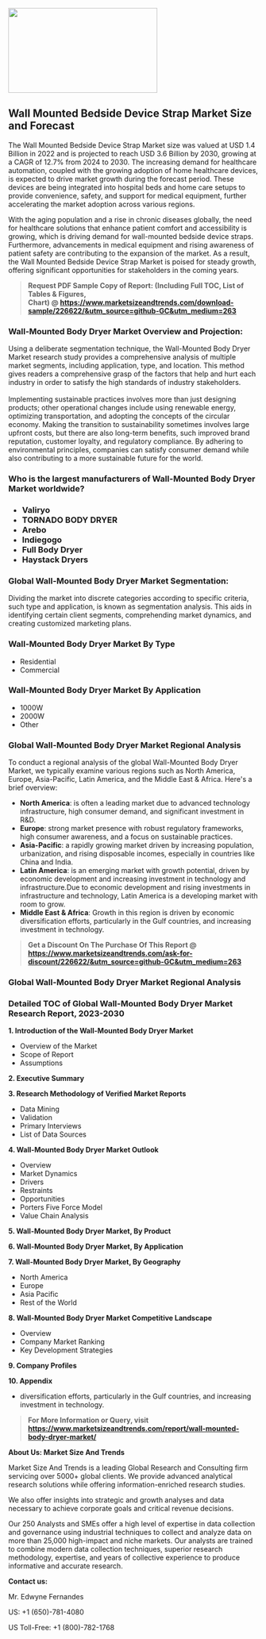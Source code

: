 <p><img class="alignnone size-medium wp-image-20088" src="https://ffe5etoiles.com/wp-content/uploads/2024/12/MST1-300x171.png" alt="" width="300" height="171" /></p><h2>Wall Mounted Bedside Device Strap Market Size and Forecast</h2><p>The Wall Mounted Bedside Device Strap Market size was valued at USD 1.4 Billion in 2022 and is projected to reach USD 3.6 Billion by 2030, growing at a CAGR of 12.7% from 2024 to 2030. The increasing demand for healthcare automation, coupled with the growing adoption of home healthcare devices, is expected to drive market growth during the forecast period. These devices are being integrated into hospital beds and home care setups to provide convenience, safety, and support for medical equipment, further accelerating the market adoption across various regions.</p><p>With the aging population and a rise in chronic diseases globally, the need for healthcare solutions that enhance patient comfort and accessibility is growing, which is driving demand for wall-mounted bedside device straps. Furthermore, advancements in medical equipment and rising awareness of patient safety are contributing to the expansion of the market. As a result, the Wall Mounted Bedside Device Strap Market is poised for steady growth, offering significant opportunities for stakeholders in the coming years.</p></p><blockquote id="" class=""><strong>Request PDF Sample Copy of Report: (Including Full TOC, List of Tables &amp; Figures, Chart)&nbsp;@&nbsp;<strong><a href="https://www.marketsizeandtrends.com/download-sample/226622/&utm_source=github-GC&utm_medium=263" target="_blank">https://www.marketsizeandtrends.com/download-sample/226622/&utm_source=github-GC&utm_medium=263</a></strong></strong></blockquote><h3 id="" class="">Wall-Mounted Body Dryer Market&nbsp;Overview and Projection:</h3><p id="" class="">Using a deliberate segmentation technique, the Wall-Mounted Body Dryer Market research study provides a comprehensive analysis of multiple market segments, including application, type, and location. This method gives readers a comprehensive grasp of the factors that help and hurt each industry in order to satisfy the high standards of industry stakeholders. <br /> <br />Implementing sustainable practices involves more than just designing products; other operational changes include using renewable energy, optimizing transportation, and adopting the concepts of the circular economy. Making the transition to sustainability sometimes involves large upfront costs, but there are also long-term benefits, such improved brand reputation, customer loyalty, and regulatory compliance. By adhering to environmental principles, companies can satisfy consumer demand while also contributing to a more sustainable future for the world.</p><h3 id="" class="">Who is the largest manufacturers of&nbsp;Wall-Mounted Body Dryer Market worldwide?</h3><h3 class=""><p><ul><li>Valiryo </li><li> TORNADO BODY DRYER </li><li> Arebo </li><li> Indiegogo </li><li> Full Body Dryer </li><li> Haystack Dryers</li></ul></p></h3><h3 id="" class="">Global&nbsp;Wall-Mounted Body Dryer Market Segmentation:</h3><p id="" class="">Dividing the market into discrete categories according to specific criteria, such type and application, is known as segmentation analysis. This aids in identifying certain client segments, comprehending market dynamics, and creating customized marketing plans.</p><h3 id="" class="">Wall-Mounted Body Dryer Market&nbsp;By Type</h3><p><p><ul><li>Residential</li><li> Commercial</p></li></ul></p></p><h3 id="" class="">Wall-Mounted Body Dryer Market&nbsp;By Application</h3><p class=""><p><ul><li>1000W</li><li> 2000W</li><li> Other</li></ul></p></p><h3 id="" class="">Global Wall-Mounted Body Dryer Market Regional Analysis</h3><p id="" class="">To conduct a regional analysis of the global Wall-Mounted Body Dryer Market, we typically examine various regions such as North America, Europe, Asia-Pacific, Latin America, and the Middle East &amp; Africa. Here's a brief overview:</p><ul><li><strong>North America</strong>: is often a leading market due to advanced technology infrastructure, high consumer demand, and significant investment in R&amp;D.</li><li><strong>Europe</strong>: strong market presence with robust regulatory frameworks, high consumer awareness, and a focus on sustainable practices.</li><li><strong>Asia-Pacific</strong>: a rapidly growing market driven by increasing population, urbanization, and rising disposable incomes, especially in countries like China and India.</li><li><strong>Latin America</strong>: is an emerging market with growth potential, driven by economic development and increasing investment in technology and infrastructure.Due to economic development and rising investments in infrastructure and technology, Latin America is a developing market with room to grow.</li><li><strong>Middle East &amp; Africa</strong>: Growth in this region is driven by economic diversification efforts, particularly in the Gulf countries, and increasing investment in technology.</li></ul><blockquote id="" class=""><strong>Get a Discount On The Purchase Of This Report @ <strong><a href="https://www.marketsizeandtrends.com/ask-for-discount/226622/&utm_source=github-GC&utm_medium=263" target="_blank">https://www.marketsizeandtrends.com/ask-for-discount/226622/&utm_source=github-GC&utm_medium=263</a></strong></strong></blockquote><h3 id="" class="">Global Wall-Mounted Body Dryer Market Regional Analysis</h3><h3 id="" class="">Detailed TOC of Global Wall-Mounted Body Dryer Market Research Report, 2023-2030</h3><p id="" class=""><strong>1. Introduction of the Wall-Mounted Body Dryer Market</strong></p><ul><li>Overview of the Market</li><li>Scope of Report</li><li>Assumptions</li></ul><p id="" class=""><strong>2. Executive Summary</strong></p><p id="" class=""><strong>3. Research Methodology of Verified Market Reports</strong></p><ul><li>Data Mining</li><li>Validation</li><li>Primary Interviews</li><li>List of Data Sources</li></ul><p id="" class=""><strong>4. Wall-Mounted Body Dryer Market Outlook</strong></p><ul><li>Overview</li><li>Market Dynamics</li><li>Drivers</li><li>Restraints</li><li>Opportunities</li><li>Porters Five Force Model</li><li>Value Chain Analysis</li></ul><p id="" class=""><strong>5. Wall-Mounted Body Dryer Market, By Product</strong></p><p id="" class=""><strong>6. Wall-Mounted Body Dryer Market, By Application</strong></p><p id="" class=""><strong>7. Wall-Mounted Body Dryer Market, By Geography</strong></p><ul><li>North America</li><li>Europe</li><li>Asia Pacific</li><li>Rest of the World</li></ul><p id="" class=""><strong>8. Wall-Mounted Body Dryer Market Competitive Landscape</strong></p><ul><li>Overview</li><li>Company Market Ranking</li><li>Key Development Strategies</li></ul><p id="" class=""><strong>9. Company Profiles</strong></p><p id="" class=""><strong>10. Appendix</strong></p><ul><li>diversification efforts, particularly in the Gulf countries, and increasing investment in technology.</li></ul><blockquote id="" class=""><strong>For More Information or Query, visit <strong><strong><a href="https://www.marketsizeandtrends.com/report/wall-mounted-body-dryer-market/" target="_blank">https://www.marketsizeandtrends.com/report/wall-mounted-body-dryer-market/</a></strong></strong></strong></blockquote><p id="" class=""><strong>About Us: Market Size And Trends</strong></p><p id="" class="">Market Size And Trends is a leading Global Research and Consulting firm servicing over 5000+ global clients. We provide advanced analytical research solutions while offering information-enriched research studies.</p><p id="" class="">We also offer insights into strategic and growth analyses and data necessary to achieve corporate goals and critical revenue decisions.</p><p id="" class="">Our 250 Analysts and SMEs offer a high level of expertise in data collection and governance using industrial techniques to collect and analyze data on more than 25,000 high-impact and niche markets. Our analysts are trained to combine modern data collection techniques, superior research methodology, expertise, and years of collective experience to produce informative and accurate research.</p><p id="" class=""><strong>Contact us:</strong></p><p id="" class="">Mr. Edwyne Fernandes</p><p id="" class="">US: +1 (650)-781-4080</p><p id="" class="">US Toll-Free: +1 (800)-782-1768</p>

